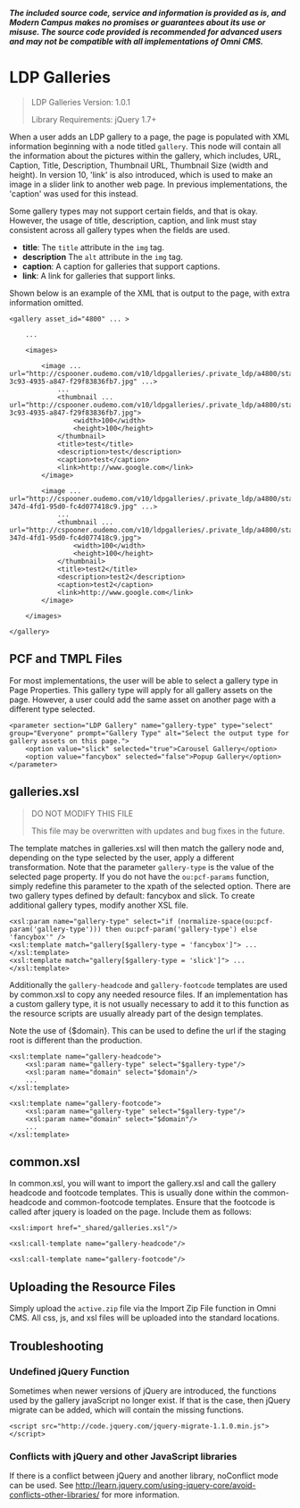 ***The included source code, service and information is provided as is, and Modern Campus makes no promises or guarantees about its use or misuse. The source code provided is recommended for advanced users and may not be compatible with all implementations of Omni CMS.***

# LDP Galleries

> LDP Galleries Version: 1.0.1
> 
> Library Requirements: jQuery 1.7+

When a user adds an LDP gallery to a page, the page is populated with XML information beginning with a node titled `gallery`. This node will contain all the information about the pictures within the gallery, which includes, URL, Caption, Title, Description, Thumbnail URL, Thumbnail Size (width and height).
In version 10, 'link' is also introduced, which is used to make an image in a slider link to another web page. In previous implementations, the 'caption'  was used for this instead.

Some gallery types may not support certain fields, and that is okay. However, the usage of title, description, caption, and link must stay consistent across all gallery types when the fields are used.

- **title**: The `title` attribute in the `img` tag.
- **description** The `alt` attribute in the `img` tag.
- **caption**: A caption for galleries that support captions.
- **link**: A link for galleries that support links.

Shown below is an example of the XML that is output to the page, with extra information omitted.

```
<gallery asset_id="4800" ... >

    ...
    
    <images>
       
        <image ... url="http://cspooner.oudemo.com/v10/ldpgalleries/.private_ldp/a4800/staging/master/01ffeac5-3c93-4935-a847-f29f83836fb7.jpg" ...>
            ... 
            <thumbnail ... url="http://cspooner.oudemo.com/v10/ldpgalleries/.private_ldp/a4800/staging/thumb/01ffeac5-3c93-4935-a847-f29f83836fb7.jpg">
                <width>100</width>
                <height>100</height>
            </thumbnail>
            <title>test</title>
            <description>test</description>
            <caption>test</caption>
            <link>http://www.google.com</link>
        </image>
        
        <image ... url="http://cspooner.oudemo.com/v10/ldpgalleries/.private_ldp/a4800/staging/master/6d9a48b0-347d-4fd1-95d0-fc4d077418c9.jpg" ...>
            ...
            <thumbnail ... url="http://cspooner.oudemo.com/v10/ldpgalleries/.private_ldp/a4800/staging/thumb/6d9a48b0-347d-4fd1-95d0-fc4d077418c9.jpg">
                <width>100</width>
                <height>100</height>
            </thumbnail>
            <title>test2</title>
            <description>test2</description>
            <caption>test2</caption>
            <link>http://www.google.com</link>
        </image>

    </images>

</gallery>
```

## PCF and TMPL Files

For most implementations, the user will be able to select a gallery type in Page Properties. This gallery type will apply for all gallery assets on the page. However, a user could add the same asset on another page with a different type selected.

```
<parameter section="LDP Gallery" name="gallery-type" type="select" group="Everyone" prompt="Gallery Type" alt="Select the output type for gallery assets on this page.">
    <option value="slick" selected="true">Carousel Gallery</option>
    <option value="fancybox" selected="false">Popup Gallery</option>
</parameter>
```

## galleries.xsl

> DO NOT MODIFY THIS FILE
> 
> This file may be overwritten with updates and bug fixes in the future.

The template matches in galleries.xsl will then match the gallery node and, depending on the type selected by the user, apply a different transformation. Note that the parameter `gallery-type` is the value of the selected page property. If you do not have the `ou:pcf-params` function, simply redefine this parameter to the xpath of the selected option. There are two gallery types defined by default: fancybox and slick. To create additional gallery types, modify another XSL file.

```
<xsl:param name="gallery-type" select="if (normalize-space(ou:pcf-param('gallery-type'))) then ou:pcf-param('gallery-type') else 'fancybox'" />
<xsl:template match="gallery[$gallery-type = 'fancybox']"> ... </xsl:template>
<xsl:template match="gallery[$gallery-type = 'slick']"> ... </xsl:template>
```


Additionally the `gallery-headcode` and `gallery-footcode` templates are used by common.xsl to copy any needed resource files. If an implementation has a custom gallery type, it is not usually necessary to add it to this function as the resource scripts are usually already part of the design templates.

Note the use of {$domain}. This can be used to define the url if the staging root is different than the production.

```
<xsl:template name="gallery-headcode">
    <xsl:param name="gallery-type" select="$gallery-type"/>
    <xsl:param name="domain" select="$domain"/>
    ...
</xsl:template>
```

```
<xsl:template name="gallery-footcode">
    <xsl:param name="gallery-type" select="$gallery-type"/>
    <xsl:param name="domain" select="$domain"/>
    ...
</xsl:template>
```

## common.xsl

In common.xsl, you will want to import the gallery.xsl and call the gallery headcode and footcode templates. This is usually done within the common-headcode and common-footcode templates. Ensure that the footcode is called after jquery is loaded on the page. Include them as follows:

```
<xsl:import href="_shared/galleries.xsl"/>
```

```
<xsl:call-template name="gallery-headcode"/>
```

```
<xsl:call-template name="gallery-footcode"/>
```

## Uploading the Resource Files

Simply upload the `active.zip` file via the Import Zip File function in Omni CMS. All css, js, and xsl files will be uploaded into the standard locations.

## Troubleshooting

### Undefined jQuery Function

Sometimes when newer versions of jQuery are introduced, the functions used by the gallery javaScript no longer exist. If that is the case, then jQuery migrate can be added, which will contain the missing functions.

    <script src="http://code.jquery.com/jquery-migrate-1.1.0.min.js"></script>

### Conflicts with jQuery and other JavaScript libraries

If there is a conflict between jQuery and another library, noConflict mode can be used. See http://learn.jquery.com/using-jquery-core/avoid-conflicts-other-libraries/ for more information.


